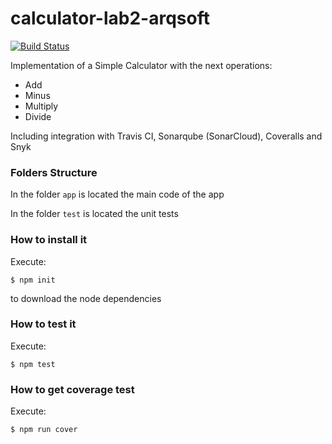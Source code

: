 # calculator-lab2-arqsoft
[![Build Status](https://app.travis-ci.com/vale0722/calculator-lab2-arqsoft.svg?branch=main)](https://app.travis-ci.com/vale0722/calculator-lab2-arqsoft)

Implementation of a Simple Calculator with the next operations:

* Add
* Minus
* Multiply
* Divide

Including integration with Travis CI, Sonarqube (SonarCloud), Coveralls and Snyk

### Folders Structure

In the folder `app` is located the main code of the app

In the folder `test` is located the unit tests

### How to install it

Execute:

```shell
$ npm init
```
to download the node dependencies

### How to test it

Execute:

```shell
$ npm test
```

### How to get coverage test

Execute:

```shell
$ npm run cover
```